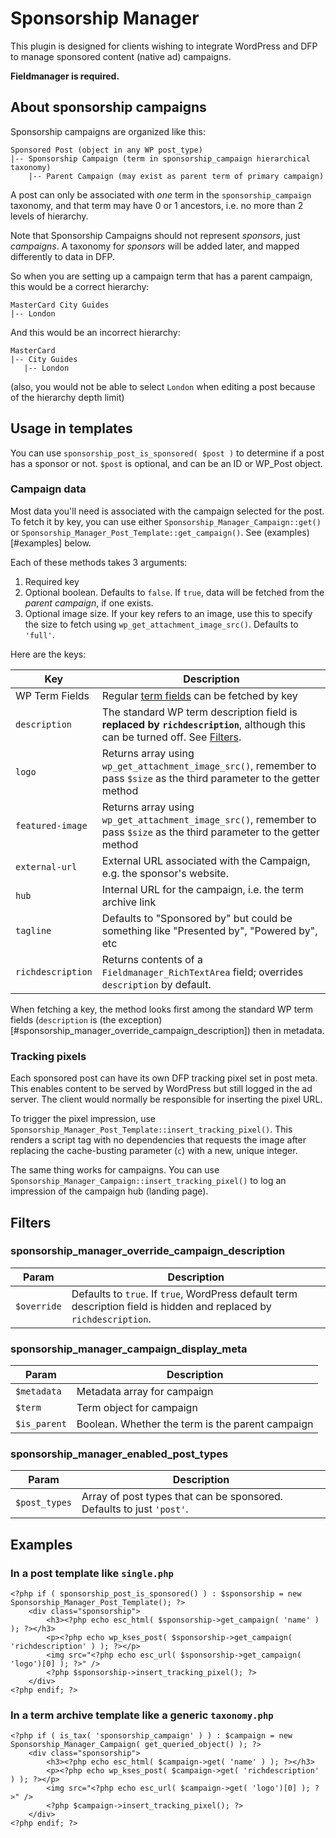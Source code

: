 # Sponsorship Manager

This plugin is designed for clients wishing to integrate WordPress and DFP to manage sponsored content (native ad) campaigns.

**Fieldmanager is required.**

## About sponsorship campaigns

Sponsorship campaigns are organized like this:

```
Sponsored Post (object in any WP post_type)
|-- Sponsorship Campaign (term in sponsorship_campaign hierarchical taxonomy)
    |-- Parent Campaign (may exist as parent term of primary campaign)
```

A post can only be associated with _one_ term in the `sponsorship_campaign` taxonomy, and that term may have 0 or 1 ancestors, i.e. no more than 2 levels of hierarchy.

Note that Sponsorship Campaigns should not represent _sponsors_, just _campaigns_. A taxonomy for _sponsors_ will be added later, and mapped differently to data in DFP.

So when you are setting up a campaign term that has a parent campaign, this would be a correct hierarchy:

```
MasterCard City Guides
|-- London
```

And this would be an incorrect hierarchy:

```
MasterCard
|-- City Guides
   |-- London
```

(also, you would not be able to select `London` when editing a post because of the hierarchy depth limit)

## Usage in templates

You can use `sponsorship_post_is_sponsored( $post )` to determine if a post has a sponsor or not. `$post` is optional, and can be an ID or WP_Post object.

### Campaign data

Most data you'll need is associated with the campaign selected for the post. To fetch it by key, you can use either `Sponsorship_Manager_Campaign::get()` or `Sponsorship_Manager_Post_Template::get_campaign()`. See (examples)[#examples] below.

Each of these methods takes 3 arguments:

1. Required key
1. Optional boolean. Defaults to `false`. If `true`, data will be fetched from the _parent campaign_, if one exists.
1. Optional image size. If your key refers to an image, use this to specify the size to fetch using `wp_get_attachment_image_src()`. Defaults to `'full'`.

Here are the keys:

| Key | Description |
|-----|-------------|
| WP Term Fields | Regular [term fields](https://codex.wordpress.org/Function_Reference/get_term_by#Return_Values) can be fetched by key |
| `description` | The standard WP term description field is **replaced by `richdescription`**, although this can be turned off. See [Filters](#filters). |
| `logo` | Returns array using `wp_get_attachment_image_src()`, remember to pass `$size` as the third parameter to the getter method |
| `featured-image` | Returns array using `wp_get_attachment_image_src()`, remember to pass `$size` as the third parameter to the getter method |
| `external-url` | External URL associated with the Campaign, e.g. the sponsor's website. |
| `hub` | Internal URL for the campaign, i.e. the term archive link |
| `tagline` | Defaults to "Sponsored by" but could be something like "Presented by", "Powered by", etc |
| `richdescription` | Returns contents of a `Fieldmanager_RichTextArea` field; overrides `description` by default. |

When fetching a key, the method looks first among the standard WP term fields (`description` is (the exception)[#sponsorship_manager_override_campaign_description]) then in metadata.

### Tracking pixels

Each sponsored post can have its own DFP tracking pixel set in post meta. This enables content to be served by WordPress but still logged in the ad server. The client would normally be responsible for inserting the pixel URL.

To trigger the pixel impression, use `Sponsorship_Manager_Post_Template::insert_tracking_pixel()`. This renders a script tag with no dependencies that requests the image after replacing the cache-busting parameter (`c`) with a new, unique integer.

The same thing works for campaigns. You can use `Sponsorship_Manager_Campaign::insert_tracking_pixel()` to log an impression of the campaign hub (landing page).

## Filters

### sponsorship_manager_override_campaign_description

| Param | Description |
|-------|-------------|
| `$override` | Defaults to `true`. If `true`, WordPress default term description field is hidden and replaced by `richdescription`. |

### sponsorship_manager_campaign_display_meta

| Param | Description |
|-------|-------------|
| `$metadata` | Metadata array for campaign |
| `$term` | Term object for campaign |
| `$is_parent` | Boolean. Whether the term is the parent campaign |

### sponsorship_manager_enabled_post_types

| Param | Description |
|-------|-------------|
| `$post_types` | Array of post types that can be sponsored. Defaults to just `'post'`. |

## Examples

### In a post template like `single.php`
```
<?php if ( sponsorship_post_is_sponsored() ) : $sponsorship = new Sponsorship_Manager_Post_Template(); ?>
	<div class="sponsorship">
		<h3><?php echo esc_html( $sponsorship->get_campaign( 'name' ) ); ?></h3>
		<p><?php echo wp_kses_post( $sponsorship->get_campaign( 'richdescription' ) ); ?></p>
		<img src="<?php echo esc_url( $sponsorship->get_campaign( 'logo')[0] ); ?>" />
		<?php $sponsorship->insert_tracking_pixel(); ?>
	</div>
<?php endif; ?>
```

### In a term archive template like a generic `taxonomy.php`
```
<?php if ( is_tax( 'sponsorship_campaign' ) ) : $campaign = new Sponsorship_Manager_Campaign( get_queried_object() ); ?>
	<div class="sponsorship">
		<h3><?php echo esc_html( $campaign->get( 'name' ) ); ?></h3>
		<p><?php echo wp_kses_post( $campaign->get( 'richdescription' ) ); ?></p>
		<img src="<?php echo esc_url( $campaign->get( 'logo')[0] ); ?>" />
		<?php $campaign->insert_tracking_pixel(); ?>
	</div>
<?php endif; ?>
```


